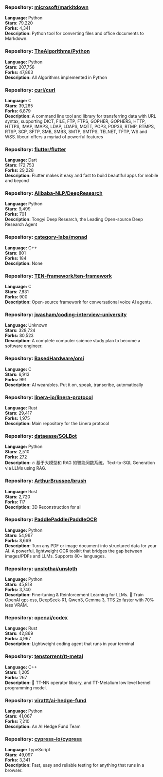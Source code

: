 ### **Repository:** [microsoft/markitdown](https://github.com/microsoft/markitdown)

**Language:** Python  
**Stars:** 79,220  
**Forks:** 4,341  
**Description:** Python tool for converting files and office documents to Markdown.

### **Repository:** [TheAlgorithms/Python](https://github.com/TheAlgorithms/Python)

**Language:** Python  
**Stars:** 207,756  
**Forks:** 47,863  
**Description:** All Algorithms implemented in Python

### **Repository:** [curl/curl](https://github.com/curl/curl)

**Language:** C  
**Stars:** 39,265  
**Forks:** 6,879  
**Description:** A command line tool and library for transferring data with URL syntax, supporting DICT, FILE, FTP, FTPS, GOPHER, GOPHERS, HTTP, HTTPS, IMAP, IMAPS, LDAP, LDAPS, MQTT, POP3, POP3S, RTMP, RTMPS, RTSP, SCP, SFTP, SMB, SMBS, SMTP, SMTPS, TELNET, TFTP, WS and WSS. libcurl offers a myriad of powerful features

### **Repository:** [flutter/flutter](https://github.com/flutter/flutter)

**Language:** Dart  
**Stars:** 172,753  
**Forks:** 29,228  
**Description:** Flutter makes it easy and fast to build beautiful apps for mobile and beyond

### **Repository:** [Alibaba-NLP/DeepResearch](https://github.com/Alibaba-NLP/DeepResearch)

**Language:** Python  
**Stars:** 9,499  
**Forks:** 701  
**Description:** Tongyi Deep Research, the Leading Open-source Deep Research Agent

### **Repository:** [category-labs/monad](https://github.com/category-labs/monad)

**Language:** C++  
**Stars:** 801  
**Forks:** 184  
**Description:** None

### **Repository:** [TEN-framework/ten-framework](https://github.com/TEN-framework/ten-framework)

**Language:** C  
**Stars:** 7,831  
**Forks:** 900  
**Description:** Open-source framework for conversational voice AI agents.

### **Repository:** [jwasham/coding-interview-university](https://github.com/jwasham/coding-interview-university)

**Language:** Unknown  
**Stars:** 328,724  
**Forks:** 80,523  
**Description:** A complete computer science study plan to become a software engineer.

### **Repository:** [BasedHardware/omi](https://github.com/BasedHardware/omi)

**Language:** C  
**Stars:** 6,913  
**Forks:** 991  
**Description:** AI wearables. Put it on, speak, transcribe, automatically

### **Repository:** [linera-io/linera-protocol](https://github.com/linera-io/linera-protocol)

**Language:** Rust  
**Stars:** 29,417  
**Forks:** 1,975  
**Description:** Main repository for the Linera protocol

### **Repository:** [dataease/SQLBot](https://github.com/dataease/SQLBot)

**Language:** Python  
**Stars:** 2,510  
**Forks:** 272  
**Description:** 🔥 基于大模型和 RAG 的智能问数系统。Text-to-SQL Generation via LLMs using RAG.

### **Repository:** [ArthurBrussee/brush](https://github.com/ArthurBrussee/brush)

**Language:** Rust  
**Stars:** 2,720  
**Forks:** 117  
**Description:** 3D Reconstruction for all

### **Repository:** [PaddlePaddle/PaddleOCR](https://github.com/PaddlePaddle/PaddleOCR)

**Language:** Python  
**Stars:** 54,967  
**Forks:** 8,669  
**Description:** Turn any PDF or image document into structured data for your AI. A powerful, lightweight OCR toolkit that bridges the gap between images/PDFs and LLMs. Supports 80+ languages.

### **Repository:** [unslothai/unsloth](https://github.com/unslothai/unsloth)

**Language:** Python  
**Stars:** 45,818  
**Forks:** 3,740  
**Description:** Fine-tuning & Reinforcement Learning for LLMs. 🦥 Train OpenAI gpt-oss, DeepSeek-R1, Qwen3, Gemma 3, TTS 2x faster with 70% less VRAM.

### **Repository:** [openai/codex](https://github.com/openai/codex)

**Language:** Rust  
**Stars:** 42,869  
**Forks:** 4,967  
**Description:** Lightweight coding agent that runs in your terminal

### **Repository:** [tenstorrent/tt-metal](https://github.com/tenstorrent/tt-metal)

**Language:** C++  
**Stars:** 1,205  
**Forks:** 267  
**Description:** 🤘 TT-NN operator library, and TT-Metalium low level kernel programming model.

### **Repository:** [virattt/ai-hedge-fund](https://github.com/virattt/ai-hedge-fund)

**Language:** Python  
**Stars:** 41,067  
**Forks:** 7,210  
**Description:** An AI Hedge Fund Team

### **Repository:** [cypress-io/cypress](https://github.com/cypress-io/cypress)

**Language:** TypeScript  
**Stars:** 49,097  
**Forks:** 3,341  
**Description:** Fast, easy and reliable testing for anything that runs in a browser.

